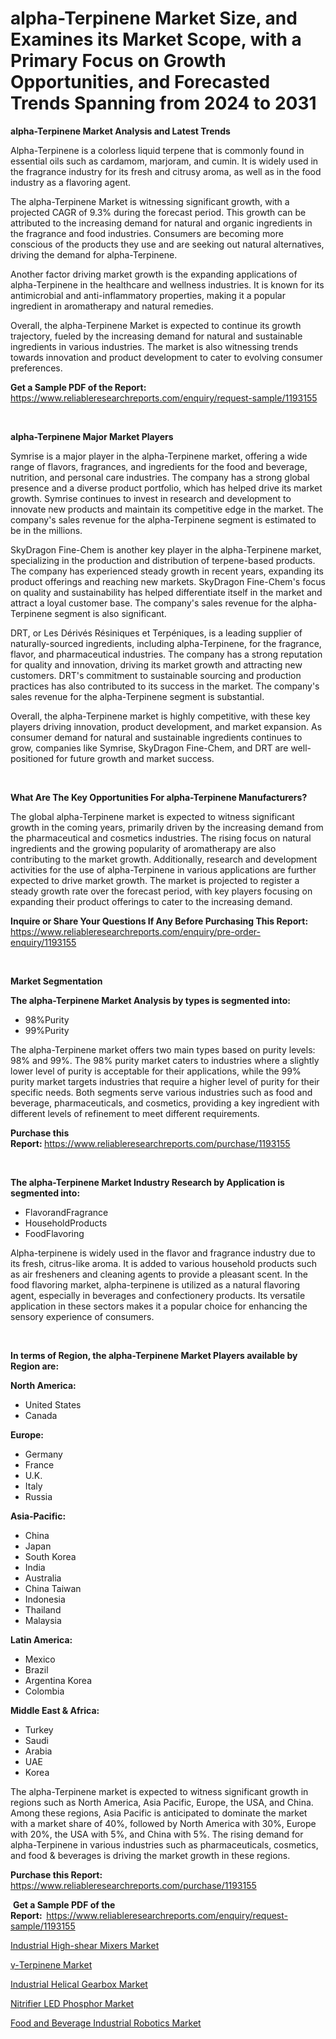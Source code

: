<p><h1>alpha-Terpinene Market Size, and Examines its Market Scope, with a Primary Focus on Growth Opportunities, and Forecasted Trends Spanning from 2024 to 2031</h1></p><p><strong>alpha-Terpinene Market Analysis and Latest Trends</strong></p>
<p><p>Alpha-Terpinene is a colorless liquid terpene that is commonly found in essential oils such as cardamom, marjoram, and cumin. It is widely used in the fragrance industry for its fresh and citrusy aroma, as well as in the food industry as a flavoring agent.</p><p>The alpha-Terpinene Market is witnessing significant growth, with a projected CAGR of 9.3% during the forecast period. This growth can be attributed to the increasing demand for natural and organic ingredients in the fragrance and food industries. Consumers are becoming more conscious of the products they use and are seeking out natural alternatives, driving the demand for alpha-Terpinene.</p><p>Another factor driving market growth is the expanding applications of alpha-Terpinene in the healthcare and wellness industries. It is known for its antimicrobial and anti-inflammatory properties, making it a popular ingredient in aromatherapy and natural remedies.</p><p>Overall, the alpha-Terpinene Market is expected to continue its growth trajectory, fueled by the increasing demand for natural and sustainable ingredients in various industries. The market is also witnessing trends towards innovation and product development to cater to evolving consumer preferences.</p></p>
<p><strong>Get a Sample PDF of the Report:&nbsp;</strong> <a href="https://www.reliableresearchreports.com/enquiry/request-sample/1193155">https://www.reliableresearchreports.com/enquiry/request-sample/1193155</a></p>
<p>&nbsp;</p>
<p><strong>alpha-Terpinene Major Market Players</strong></p>
<p><p>Symrise is a major player in the alpha-Terpinene market, offering a wide range of flavors, fragrances, and ingredients for the food and beverage, nutrition, and personal care industries. The company has a strong global presence and a diverse product portfolio, which has helped drive its market growth. Symrise continues to invest in research and development to innovate new products and maintain its competitive edge in the market. The company's sales revenue for the alpha-Terpinene segment is estimated to be in the millions.</p><p>SkyDragon Fine-Chem is another key player in the alpha-Terpinene market, specializing in the production and distribution of terpene-based products. The company has experienced steady growth in recent years, expanding its product offerings and reaching new markets. SkyDragon Fine-Chem's focus on quality and sustainability has helped differentiate itself in the market and attract a loyal customer base. The company's sales revenue for the alpha-Terpinene segment is also significant.</p><p>DRT, or Les Dérivés Résiniques et Terpéniques, is a leading supplier of naturally-sourced ingredients, including alpha-Terpinene, for the fragrance, flavor, and pharmaceutical industries. The company has a strong reputation for quality and innovation, driving its market growth and attracting new customers. DRT's commitment to sustainable sourcing and production practices has also contributed to its success in the market. The company's sales revenue for the alpha-Terpinene segment is substantial.</p><p>Overall, the alpha-Terpinene market is highly competitive, with these key players driving innovation, product development, and market expansion. As consumer demand for natural and sustainable ingredients continues to grow, companies like Symrise, SkyDragon Fine-Chem, and DRT are well-positioned for future growth and market success.</p></p>
<p>&nbsp;</p>
<p><strong>What Are The Key Opportunities For alpha-Terpinene Manufacturers?</strong></p>
<p><p>The global alpha-Terpinene market is expected to witness significant growth in the coming years, primarily driven by the increasing demand from the pharmaceutical and cosmetics industries. The rising focus on natural ingredients and the growing popularity of aromatherapy are also contributing to the market growth. Additionally, research and development activities for the use of alpha-Terpinene in various applications are further expected to drive market growth. The market is projected to register a steady growth rate over the forecast period, with key players focusing on expanding their product offerings to cater to the increasing demand.</p></p>
<p><strong>Inquire or Share Your Questions If Any Before Purchasing This Report:</strong> <a href="https://www.reliableresearchreports.com/enquiry/pre-order-enquiry/1193155">https://www.reliableresearchreports.com/enquiry/pre-order-enquiry/1193155</a></p>
<p>&nbsp;</p>
<p><strong>Market Segmentation</strong></p>
<p><strong>The alpha-Terpinene Market Analysis by types is segmented into:</strong></p>
<p><ul><li>98%Purity</li><li>99%Purity</li></ul></p>
<p><p>The alpha-Terpinene market offers two main types based on purity levels: 98% and 99%. The 98% purity market caters to industries where a slightly lower level of purity is acceptable for their applications, while the 99% purity market targets industries that require a higher level of purity for their specific needs. Both segments serve various industries such as food and beverage, pharmaceuticals, and cosmetics, providing a key ingredient with different levels of refinement to meet different requirements.</p></p>
<p><strong>Purchase this Report:&nbsp;</strong><a href="https://www.reliableresearchreports.com/purchase/1193155">https://www.reliableresearchreports.com/purchase/1193155</a></p>
<p>&nbsp;</p>
<p><strong>The alpha-Terpinene Market Industry Research by Application is segmented into:</strong></p>
<p><ul><li>FlavorandFragrance</li><li>HouseholdProducts</li><li>FoodFlavoring</li></ul></p>
<p><p>Alpha-terpinene is widely used in the flavor and fragrance industry due to its fresh, citrus-like aroma. It is added to various household products such as air fresheners and cleaning agents to provide a pleasant scent. In the food flavoring market, alpha-terpinene is utilized as a natural flavoring agent, especially in beverages and confectionery products. Its versatile application in these sectors makes it a popular choice for enhancing the sensory experience of consumers.</p></p>
<p>&nbsp;</p>
<p><strong>In terms of Region, the alpha-Terpinene Market Players available by Region are:</strong></p>
<p>
    <p> <strong> North America: </strong>
        <ul>
            <li>United States</li>
            <li>Canada</li>
        </ul>
        </p> 
    <p> <strong> Europe: </strong>
        <ul>
            <li>Germany</li>
            <li>France</li>
            <li>U.K.</li>
            <li>Italy</li>
            <li>Russia</li>
        </ul>
        </p> 
    <p> <strong> Asia-Pacific: </strong>
        <ul>
            <li>China</li>
            <li>Japan</li>
            <li>South Korea</li>
            <li>India</li>
            <li>Australia</li>
            <li>China Taiwan</li>
            <li>Indonesia</li>
            <li>Thailand</li>
            <li>Malaysia</li>
        </ul>
        </p> 
    <p> <strong> Latin America: </strong>
        <ul>
            <li>Mexico</li>
            <li>Brazil</li>
            <li>Argentina Korea</li>
            <li>Colombia</li>
        </ul>
        </p> 
    <p> <strong> Middle East & Africa: </strong>
        <ul>
            <li>Turkey</li>
            <li>Saudi</li>
            <li>Arabia</li>
            <li>UAE</li>
            <li>Korea</li>
        </ul>
    </p>
    </p>
<p><p>The alpha-Terpinene market is expected to witness significant growth in regions such as North America, Asia Pacific, Europe, the USA, and China. Among these regions, Asia Pacific is anticipated to dominate the market with a market share of 40%, followed by North America with 30%, Europe with 20%, the USA with 5%, and China with 5%. The rising demand for alpha-Terpinene in various industries such as pharmaceuticals, cosmetics, and food & beverages is driving the market growth in these regions.</p></p>
<p><strong>Purchase this Report: </strong><a href="https://www.reliableresearchreports.com/purchase/1193155">https://www.reliableresearchreports.com/purchase/1193155</a></p>
<p>&nbsp;<strong>Get a Sample PDF of the Report:&nbsp;&nbsp;</strong><a href="https://www.reliableresearchreports.com/enquiry/request-sample/1193155">https://www.reliableresearchreports.com/enquiry/request-sample/1193155</a></p>
<p><strong></strong></p>
<p><p><a href="https://medium.com/p/b5080de86b86/edit">Industrial High-shear Mixers Market</a></p><p><a href="https://github.com/brenzgnarento/Market-Research-Report-List-1/blob/main/g-terpinene-market.md">γ-Terpinene Market</a></p><p><a href="https://medium.com/@eltaroberts14/analyzing-industrial-helical-gearbox-market-global-industry-perspective-and-forecast-2024-to-b72751fddb9d">Industrial Helical Gearbox Market</a></p><p><a href="https://github.com/jerrycopelandthomaswsqd8q/Market-Research-Report-List-1/blob/main/nitrifier-led-phosphor-market.md">Nitrifier LED Phosphor Market</a></p><p><a href="https://medium.com/@eltaroberts14/food-and-beverage-industrial-robotics-market-research-report-its-history-and-forecast-2024-to-2031-426411e5f3a9">Food and Beverage Industrial Robotics Market</a></p></p>